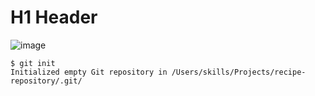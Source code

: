 # H1 Header
![image](https://github.com/user-attachments/assets/5139bd98-2685-4e3e-a861-773e4689c828)
```
$ git init
Initialized empty Git repository in /Users/skills/Projects/recipe-repository/.git/
```

